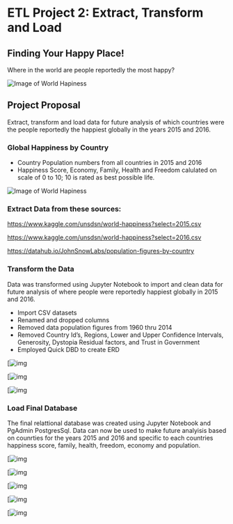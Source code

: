 # ETL Project 2: Extract, Transform and Load 

## Finding Your Happy Place! 

Where in the world are people reportedly the most happy? 





![Image of World Hapiness](https://www.herd.org.np/uploads/frontend/blogscoverphoto/1480669639-whr-logo.png)





## Project Proposal

Extract, transform and load data for future analysis of which countries were the people reportedly the happiest globally in the years 2015 and 2016. 



### Global Happiness by Country

* Country Population numbers from all countries in 2015 and 2016
* Happiness Score, Economy, Family, Health and Freedom calulated on scale of 0 to 10; 10 is rated as best possible life.  





![Image of World Hapiness](https://whatworkswellbeing.files.wordpress.com/2016/03/160311-whr-2016-happy-ppl-opt.jpg)





### Extract Data from these sources: 
 
https://www.kaggle.com/unsdsn/world-happiness?select=2015.csv

https://www.kaggle.com/unsdsn/world-happiness?select=2016.csv

https://datahub.io/JohnSnowLabs/population-figures-by-country





### Transform the Data 

Data was transformed using Jupyter Notebook to import and clean data for future analysis of where people were reportedly happiest globally in 2015 and 2016. 

* Import CSV datasets 
* Renamed and dropped columns 
* Removed data population figures from 1960 thru 2014 
* Removed Country Id’s, Regions, Lower and Upper Confidence Intervals, Generosity, Dystopia Residual factors, and Trust in Government 
* Employed Quick DBD to create ERD 




[![img](https://raw.githubusercontent.com/michelleherman13/project-2/main/Resources/Extract_pop_2105.png)




[![img](https://raw.githubusercontent.com/michelleherman13/project-2/main/Resources/rename_columns_lower_2016.png)




[![img](https://raw.githubusercontent.com/michelleherman13/project-2/main/Resources/transform-15_16_df.png)




### Load Final Database 


The final relattional database was created using Jupyter Notebook and PgAdmin PostgresSql. Data can now be used to make future analyisis based on counrties for the years 2015 and 2016 and specific to each countries happiness score, family, health, freedom, economy and population. 



[![img](https://raw.githubusercontent.com/michelleherman13/project-2/main/Resources/schema_sql.png)

[![img](https://github.com/michelleherman13/project-2/blob/main/Resources/Join__country.png)

[![img](https://github.com/michelleherman13/project-2/blob/main/Resources/confirm_query_data_added.png)

[![img](https://github.com/michelleherman13/project-2/blob/main/Resources/confirm_query_data_added.png)

[![img](https://github.com/michelleherman13/project-2/blob/main/Resources/confirm_query_data_added.png)




